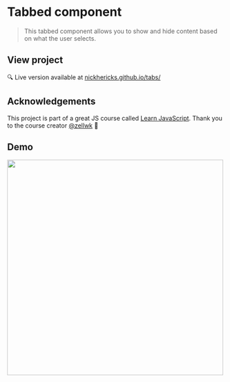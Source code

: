 # Tabbed component
> This tabbed component allows you to show and hide content based on what the user selects.

## View project
 :mag: Live version available at [nickhericks.github.io/tabs/](https://nickhericks.github.io/tabs/)

## Acknowledgements
This project is part of a great JS course called [Learn JavaScript](https://learnjavascript.today/). Thank you to the course creator [@zellwk](https://github.com/zellwk) :raised_hands:

## Demo
<img src="https://github.com/zellwk/jsf/raw/master/images/components/tabbed-component/basic/completed.gif" width="500">
